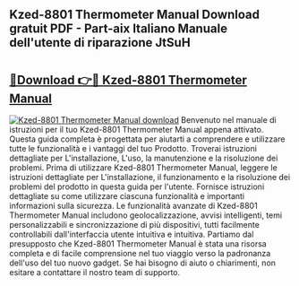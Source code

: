 ## Kzed-8801 Thermometer Manual Download gratuit PDF - Part-aix Italiano Manuale dell'utente di riparazione JtSuH

# <h2><a href="http://dfb99x.blite.top/?on=Kzed-8801+Thermometer+Manual">🔗Download 👉🔴 Kzed-8801 Thermometer Manual</a></h2>

[![Kzed-8801 Thermometer Manual download](https://i.imgur.com/lujVjoI.png)](http://dfb99x.blite.top/?on=Kzed-8801+Thermometer+Manual)
Benvenuto nel manuale di istruzioni per il tuo Kzed-8801 Thermometer Manual appena attivato. Questa guida completa è progettata per aiutarti a comprendere e utilizzare tutte le funzionalità e i vantaggi del tuo Prodotto. Troverai istruzioni dettagliate per L'installazione, L'uso, la manutenzione e la risoluzione dei problemi. Prima di utilizzare Kzed-8801 Thermometer Manual, leggere le istruzioni dettagliate per L'installazione, il funzionamento e la risoluzione dei problemi del prodotto in questa guida per l'utente. Fornisce istruzioni dettagliate su come utilizzare ciascuna funzionalità e importanti informazioni sulla sicurezza. Le funzionalità avanzate di Kzed-8801 Thermometer Manual includono geolocalizzazione, avvisi intelligenti, temi personalizzabili e sincronizzazione di più dispositivi, tutti facilmente controllabili dall'interfaccia utente intuitiva e intuitiva. Partiamo dal presupposto che Kzed-8801 Thermometer Manual è stata una risorsa completa e di facile comprensione nel tuo viaggio verso la padronanza dell'uso del tuo nuovo gadget. Se hai bisogno di aiuto o chiarimenti, non esitare a contattare il nostro team di supporto.
